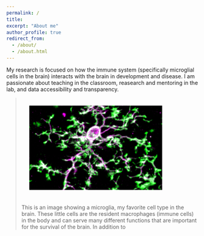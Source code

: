 ```yaml
---
permalink: /
title: 
excerpt: "About me"
author_profile: true
redirect_from: 
  - /about/
  - /about.html
---
```


My research is focused on how the immune system (specifically microglial cells in the brain) interacts with the brain in development and disease. I am passionate about teaching in the classroom, reasearch and mentoring in the lab, and data accessibility and transparency.

><img style="float: center; max-width: 75%; padding: 20px" src="../images/mgla.PNG">
>
> This is an image showing a microglia, my favorite cell type in the brain. These little cells are the resident macrophages (immune cells) in the body and can serve many different functions that are important for the survival of the brain. In addition to 
